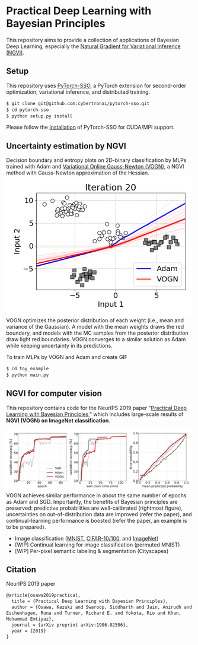 # Practical Deep Learning with Bayesian Principles
This repository aims to provide 
a collection of applications of Bayesian Deep Learning, 
especially the [Natural Gradient for Variational Inference (NGVI)](http://proceedings.mlr.press/v80/khan18a.html).

## Setup
This repository uses [PyTorch-SSO](https://github.com/cybertronai/pytorch-sso), a PyTorch extension for second-order optimization, variational inference, and distributed training.

```bash
$ git clone git@github.com:cybertronai/pytorch-sso.git
$ cd pytorch-sso
$ python setup.py install
```
Please follow the 
[Installation](https://github.com/cybertronai/pytorch-sso#installation) 
of PyTorch-SSO for CUDA/MPI support.


## Uncertainty estimation by NGVI
Decision boundary and entropy plots on 2D-binary classification by MLPs trained 
with Adam and [Variational Online Gauss-Newton (VOGN)](http://proceedings.mlr.press/v80/khan18a.html), a NGVI method with Gauss-Newton approximation of the Hessian.
![](./docs/boundary.gif)
VOGN optimizes the posterior distribution of each weight (i.e., mean and variance of the Gaussian). 
A model with the mean weights draws the red boundary, and models with the MC samples from the posterior distribution draw light red boundaries.
VOGN converges to a similar solution as Adam while keeping uncertainty in its predictions.

To train MLPs by VOGN and Adam and create GIF
```bash
$ cd toy_example
$ python main.py
```

## NGVI for computer vision
This repository contains code for the NeurIPS 2019 paper "[Practical Deep Learning with Bayesian Principles](https://arxiv.org/abs/1906.02506),"
which includes large-scale results of **NGVI (VOGN) on ImageNet classification**.

![](./docs/curves.png)
VOGN achieves similar performance in about the same number of epochs as Adam and SGD.
Importantly, the benefits of Bayesian principles are preserved: predictive probabilities are well-calibrated (rightmost figure), 
uncertainties on out-of-distribution data are improved (refer the paper),
and continual-learning performance is boosted (refer the paper, an example is to be prepared).  


- Image classification ([MNIST](./classification),
 [CIFAR-10/100](./classification), 
 and [ImageNet](./distributed/classification))
- [WIP] Continual learning for image classification (permuted MNIST)
- [WIP] Per-pixel semantic labeling & segmentation (Cityscapes) 


## Citation
NeurIPS 2019 paper
```
@article{osawa2019practical,
  title = {Practical Deep Learning with Bayesian Principles},
  author = {Osawa, Kazuki and Swaroop, Siddharth and Jain, Anirudh and Eschenhagen, Runa and Turner, Richard E. and Yokota, Rio and Khan, Mohammad Emtiyaz},
  journal = {arXiv preprint arXiv:1906.02506},
  year = {2019}
}
```
